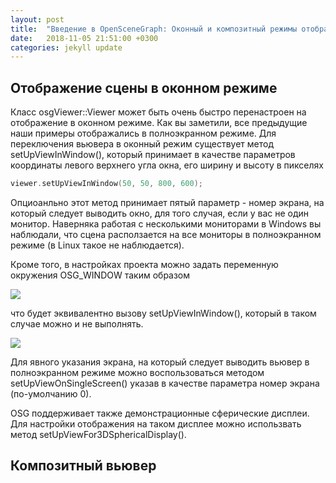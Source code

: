 ```yaml
---
layout: post
title:  "Введение в OpenSceneGraph: Оконный и композитный режимы отображения"
date:   2018-11-05 21:51:00 +0300
categories: jekyll update
---
```


## Отображение сцены в оконном режиме

Класс osgViewer::Viewer может быть очень быстро перенастроен на отображение в оконном режиме. Как вы заметили, все предыдущие наши примеры отображались в полноэкранном режиме. Для переключения вьювера в оконный режим существует метод setUpViewInWindow(), который принимает в качестве параметров координаты левого верхнего угла окна, его ширину и высоту в пикселях

```cpp
viewer.setUpViewInWindow(50, 50, 800, 600);
```

Опциоанльно этот метод принимает пятый параметр - номер экрана, на который следует выводить окно, для того случая, если у вас не один монитор. Наверняка работая с несколькими мониторами в Windows вы наблюдали, что сцена расползается на все мониторы в полноэкранном режиме (в Linux такое не наблюдается).

Кроме того, в настройках проекта можно задать переменную окружения OSG_WINDOW таким образом

![](https://habrastorage.org/webt/-5/yg/ge/-5yggeqzivtjkymngxq3xk318qm.png)

что будет эквивалентно вызову setUpViewInWindow(), который в таком случае можно и не выполнять.

![](https://habrastorage.org/webt/2z/z_/px/2zz_pxckvywsn1c3hpebbwwj77e.png)

Для явного указания экрана, на который следует выводить вьювер в полноэкранном режиме можно воспользоваться методом setUpViewOnSingleScreen() указав в качестве параметра номер экрана (по-умолчанию 0). 

OSG поддерживает также демонстрационные сферические дисплеи. Для настройки отображения на таком дисплее можно использвать метод setUpViewFor3DSphericalDisplay().

## Композитный вьювер

